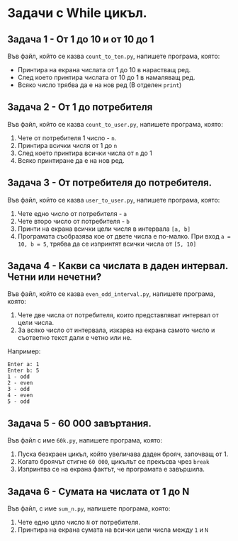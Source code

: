 # Задачи с While цикъл.

## Задача 1 - От 1 до 10 и от 10 до 1

Във файл, който се казва `count_to_ten.py`, напишете програма, която:

* Принтира на екрана числата от 1 до 10 в нарастващ ред.
* След което принтира числата от 10 до 1 в намаляващ ред.
* Всяко число трябва да е на нов ред (В отделен `print`)

## Задача 2 - От 1 до потребителя

Във файл, който се казва `count_to_user.py`, напишете програма, която:

1. Чете от потребителя 1 число - `n`.
2. Принтира всички числя от 1 до `n`
3. След което принтира всички числа от `n` до 1
4. Всяко принтиране да е на нов ред.

## Задача 3 - От потребителя до потребителя.

Във файл, който се казва `user_to_user.py`, напишете програма, която:

1. Чете едно число от потребителя - `a`
2. Чете второ число от потребителя - `b`
3. Принти на екрана всички цели числя в интервала `[a, b]`
4. Програмата съобразява кое от двете числа е по-малко. При вход `a = 10, b = 5`, трябва да се изпринтят всички числа от `[5, 10]`

## Задача 4 - Какви са числата в даден интервал. Четни или нечетни?

Във файл, който се казва `even_odd_interval.py`, напишете програма, която:

1. Чете две числа от потребителя, които представляват интервал от цели числа.
2. За всяко число от интервала, изкарва на екрана самото число и съответно текст дали е четно или не.

Например:

```
Enter a: 1
Enter b: 5
1 - odd
2 - even
3 - odd
4 - even
5 - odd
```

## Задача 5 - 60 000 завъртания.

Във файл с име `60k.py`, напишете програма, която:

1. Пуска безкраен цикъл, който увеличава даден брояч, започващ от 1.
2. Когато броячът стигне `60 000`, цикълът се прекъсва чрез `break`
3. Изпринтва се на екрана фактът, че програмата е завършила.

## Задача 6 - Сумата на числата от 1 до N

Във файл, с име `sum_n.py`, напишете програма, която:

1. Чете едно цяло число `N` от потребителя.
2. Принтира на екрана сумата на всички цели числа между `1` и `N`
